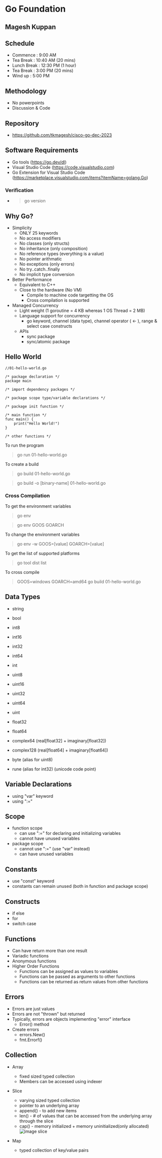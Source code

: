 # Go Foundation

## Magesh Kuppan

## Schedule
- Commence      : 9:00 AM
- Tea Break     : 10:40 AM (20 mins)
- Lunch Break   : 12:30 PM (1 hour)
- Tea Break     : 3:00 PM (20 mins)
- Wind up       : 5:00 PM

## Methodology
- No powerpoints
- Discussion & Code

## Repository
- https://github.com/tkmagesh/cisco-go-dec-2023

## Software Requirements
- Go tools (https://go.dev/dl)
- Visual Studio Code (https://code.visualstudio.com)
- Go Extension for Visual Studio Code (https://marketplace.visualstudio.com/items?itemName=golang.Go)
### Verification
- >go version

## Why Go?
- Simplicity
    - ONLY 25 keywords
    - No access modifiers
    - No classes (only structs)
    - No inheritance (only composition)
    - No reference types (everything is a value)
    - No pointer arithmatic
    - No exceptions (only errors)
    - No try..catch..finally
    - No implicit type conversion
- Better Performance
    - Equivalent to C++
    - Close to the hardware (No VM)
        - Compile to machine code targetting the OS
        - Cross compilation is supported 
- Managed Concurrency
    - Light weight (1 goroutine = 4 KB whereas 1 OS Thread = 2 MB)
    - Language support for concurrency
        - go keyword, channel (data type), channel operator ( <- ), range & select case constructs
    - APIs 
        - sync package
        - sync/atomic package

## Hello World

```
//01-hello-world.go

/* package declaration */
package main

/* import dependency packages */

/* package scope type/variable declarations */

/* package init function */

/* main function */
func main() {
	print("Hello World!")
}

/* other functions */
```
To run the program
> go run 01-hello-world.go

To create a build
> go build 01-hello-world.go

> go build -o [binary-name] 01-hello-world.go

### Cross Compilation
To get the environment variables
> go env

> go env GOOS GOARCH

To change the environment variables
> go env -w GOOS=[value] GOARCH=[value]

To get the list of supported platforms
> go tool dist list

To cross compile
> GOOS=windows GOARCH=amd64 go build 01-hello-world.go

## Data Types
- string
- bool

- int8
- int16
- int32
- int64
- int

- uint8
- uint16
- uint32
- uint64
- uint

- float32
- float64

- complex64 (real[float32] + imaginary[float32])
- complex128 (real[float64] + imaginary[float64])

- byte (alias for uint8)
- rune (alias for int32) (unicode code point)

## Variable Declarations
- using "var" keyword
- using ":="

## Scope
- function scope
    - can use ":=" for declaring and initializing variables
    - cannot have unused variables
- package scope
    - cannot use ":=" (use "var" instead)
    - can have unused variables

## Constants
- use "const" keyword
- constants can remain unused (both in function and package scope)

## Constructs
- if else
- for
- switch case

## Functions
- Can have return more than one result
- Variadic functions 
- Anonymous functions
- Higher Order Functions
    - Functions can be assigned as values to variables
    - Functions can be passed as arguments to other functions
    - Functions can be returned as return values from other functions

## Errors
- Errors are just values 
- Errors are not "thrown" but returned
- Typically, errors are objects implementing "error" interface
    - Error() method
- Create errors
    - errors.New()
    - fmt.Errorf()

## Collection
- Array
    - fixed sized typed collection
    - Members can be accessed using indexer
- Slice
    - varying sized typed collection
    - pointer to an underlying array
    - append() - to add new items
    - len() - # of values that can be accessed from the underlying array through the slice
    - cap() - memory initialized + memory uninitialized(only allocated)
![image slice](./images/slice.png)

- Map
    - typed collection of key/value pairs